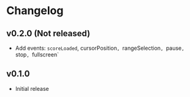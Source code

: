 # Changelog

## v0.2.0 (Not released)

* Add events: `scoreLoaded`, cursorPosition`, `rangeSelection`, `pause`, `stop`, `fullscreen`

## v0.1.0

* Initial release
